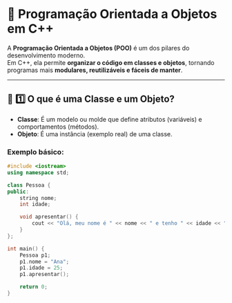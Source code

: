 # 🧠 Programação Orientada a Objetos em C++

A **Programação Orientada a Objetos (POO)** é um dos pilares do desenvolvimento moderno.  
Em C++, ela permite **organizar o código em classes e objetos**, tornando programas mais **modulares, reutilizáveis e fáceis de manter**.

---

## 🧩 1️⃣ O que é uma Classe e um Objeto?

- **Classe**: É um modelo ou molde que define atributos (variáveis) e comportamentos (métodos).  
- **Objeto**: É uma instância (exemplo real) de uma classe.

### Exemplo básico:

```cpp
#include <iostream>
using namespace std;

class Pessoa {
public:
    string nome;
    int idade;

    void apresentar() {
        cout << "Olá, meu nome é " << nome << " e tenho " << idade << " anos." << endl;
    }
};

int main() {
    Pessoa p1;
    p1.nome = "Ana";
    p1.idade = 25;
    p1.apresentar();

    return 0;
}
